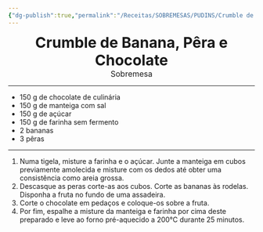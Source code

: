 ```yaml
---
{"dg-publish":true,"permalink":"/Receitas/SOBREMESAS/PUDINS/Crumble de Banana, Pêra e Chocolate/","title":"Crumble de Banana, Pêra e Chocolate","tags":["🏡Casa"]}
---
```


<div style="text-align: center;"> <span style="font-size: 30px;"><b>Crumble de Banana, Pêra e Chocolate</b></span> </div>


<div style="text-align: center;"> <span style="font-size: 16px;">  Sobremesa </span> </div>

---
- 150 g de chocolate de culinária
- 150 g de manteiga com sal
- 150 g de açúcar
- 150 g de farinha sem fermento
- 2 bananas 
- 3 pêras
---
1. Numa tigela, misture a farinha e o açúcar. Junte a manteiga em cubos previamente amolecida e misture com os dedos até obter uma consistência como areia grossa.
2. Descasque as peras corte-as aos cubos. Corte as bananas às rodelas. Disponha a fruta no fundo de uma assadeira. 
4. Corte o chocolate em pedaços e coloque-os sobre a fruta. 
5. Por fim, espalhe a misture da manteiga e farinha por cima deste preparado e leve ao forno pré-aquecido a 200°C durante 25 minutos.